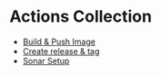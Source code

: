 # Actions Collection

- [Build & Push Image](./build-push-image/README.md)
- [Create release & tag](./create-release-tag/README.md)
- [Sonar Setup](./sonar-setup/README.md)
